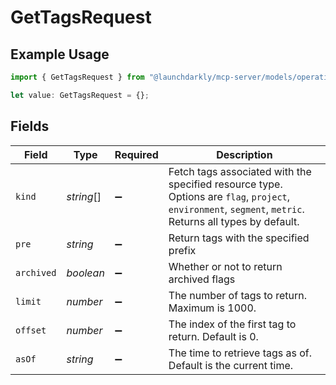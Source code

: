 # GetTagsRequest

## Example Usage

```typescript
import { GetTagsRequest } from "@launchdarkly/mcp-server/models/operations";

let value: GetTagsRequest = {};
```

## Fields

| Field                                                                                                                                                    | Type                                                                                                                                                     | Required                                                                                                                                                 | Description                                                                                                                                              |
| -------------------------------------------------------------------------------------------------------------------------------------------------------- | -------------------------------------------------------------------------------------------------------------------------------------------------------- | -------------------------------------------------------------------------------------------------------------------------------------------------------- | -------------------------------------------------------------------------------------------------------------------------------------------------------- |
| `kind`                                                                                                                                                   | *string*[]                                                                                                                                               | :heavy_minus_sign:                                                                                                                                       | Fetch tags associated with the specified resource type. Options are `flag`, `project`, `environment`, `segment`, `metric`. Returns all types by default. |
| `pre`                                                                                                                                                    | *string*                                                                                                                                                 | :heavy_minus_sign:                                                                                                                                       | Return tags with the specified prefix                                                                                                                    |
| `archived`                                                                                                                                               | *boolean*                                                                                                                                                | :heavy_minus_sign:                                                                                                                                       | Whether or not to return archived flags                                                                                                                  |
| `limit`                                                                                                                                                  | *number*                                                                                                                                                 | :heavy_minus_sign:                                                                                                                                       | The number of tags to return. Maximum is 1000.                                                                                                           |
| `offset`                                                                                                                                                 | *number*                                                                                                                                                 | :heavy_minus_sign:                                                                                                                                       | The index of the first tag to return. Default is 0.                                                                                                      |
| `asOf`                                                                                                                                                   | *string*                                                                                                                                                 | :heavy_minus_sign:                                                                                                                                       | The time to retrieve tags as of. Default is the current time.                                                                                            |